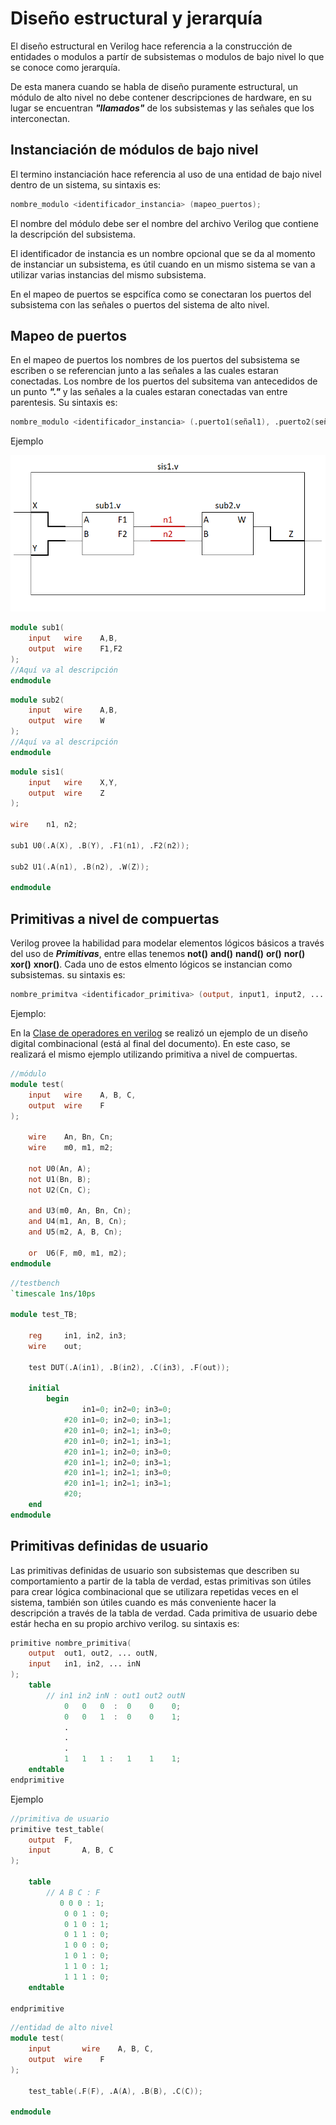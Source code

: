 # Diseño estructural y jerarquía 
El diseño estructural en Verilog hace referencia a la construcción de entidades o modulos a partír de subsistemas o modulos de bajo nivel lo que se conoce como jerarquía. 

De esta manera cuando se habla de diseño puramente estructural, un módulo de alto nivel no debe contener descripciones de hardware, en su lugar se encuentran ***"llamados"*** de los subsistemas y las señales que los interconectan.  

## Instanciación de módulos de bajo nivel 

El termino instanciación hace referencia al uso de una entidad de bajo nivel dentro de un sistema, su sintaxis es:

```verilog
nombre_modulo <identificador_instancia> (mapeo_puertos);
```

El nombre del módulo debe ser el nombre del archivo Verilog que contiene la descripción del subsistema. 

El identificador de instancia es un nombre opcional que se da al momento de instanciar un subsistema, es útil cuando en un mismo sistema se van a utilizar varias instancias del mismo subsistema. 

En el mapeo de puertos se espcifíca como se conectaran los puertos del subsistema con las señales o puertos del sistema de alto nivel. 

## Mapeo de puertos 
En el mapeo de puertos los nombres de los puertos del subsistema se escriben o se referencian junto a las señales a las cuales estaran conectadas. Los nombre de los puertos del subsitema van antecedidos de un punto ***"."*** y las señales a la cuales estaran conectadas van entre parentesis. Su sintaxis es:
```verilog
nombre_modulo <identificador_instancia> (.puerto1(señal1), .puerto2(señal2), ... .puertoN(señalN));
``` 
Ejemplo

![Esquema de diseño jerarquico](images/d1.png)

```verilog
module sub1(
    input   wire    A,B,
    output  wire    F1,F2
);
//Aquí va al descripción
endmodule 
```
```verilog
module sub2(
    input   wire    A,B,
    output  wire    W
);
//Aquí va al descripción
endmodule 
```
```verilog
module sis1(
    input   wire    X,Y,
    output  wire    Z
);

wire    n1, n2;

sub1 U0(.A(X), .B(Y), .F1(n1), .F2(n2));

sub2 U1(.A(n1), .B(n2), .W(Z));

endmodule
```
## Primitivas a nivel de compuertas
Verilog provee la habilidad para modelar elementos lógicos básicos a través del uso de ***Primitivas***, entre ellas tenemos **not()** **and()** **nand()** **or()** **nor()** **xor()** **xnor()**. Cada uno de estos elmento lógicos se instancian como subsistemas. su sintaxis es:

```verilog
nombre_primitva <identificador_primitiva> (output, input1, input2, ... inputN);
```

Ejemplo:

En la [Clase de operadores en verilog](https://github.com/Darvock2640/ArquitecturaProcesadores/blob/master/PrimerCorte/OperadoresVerilog/Operadores%20en%20Verilog.md) se realizó un ejemplo de un diseño digital combinacional (está al final del documento). En este caso, se realizará el mismo ejemplo utilizando primitiva a nivel de compuertas. 

```verilog
//módulo
module test(
	input	wire	A, B, C,
	output	wire	F
);

	wire	An, Bn, Cn;
	wire	m0, m1, m2;
	
	not U0(An, A);
	not U1(Bn, B);
	not U2(Cn, C);
	
	and U3(m0, An, Bn, Cn);
	and U4(m1, An, B, Cn);
	and U5(m2, A, B, Cn);
	
	or  U6(F, m0, m1, m2);
endmodule 
```
```verilog
//testbench
`timescale 1ns/10ps

module test_TB;

	reg 	in1, in2, in3;
	wire	out;
	
	test DUT(.A(in1), .B(in2), .C(in3), .F(out));
	
	initial
		begin
				in1=0; in2=0; in3=0;
			#20	in1=0; in2=0; in3=1;
			#20	in1=0; in2=1; in3=0;
			#20	in1=0; in2=1; in3=1;
			#20	in1=1; in2=0; in3=0;
			#20	in1=1; in2=0; in3=1;
			#20	in1=1; in2=1; in3=0;
			#20	in1=1; in2=1; in3=1;
			#20;
	end
endmodule 
```
## Primitivas definidas de usuario 
Las primitivas definidas de usuario son subsistemas que describen su comportamiento a partir de la tabla de verdad, estas primitivas son útiles para crear lógica combinacional que se utilizara repetidas veces en el sistema, también son útiles cuando es más conveniente hacer la descripción a través de la tabla de verdad. Cada primitiva de usuario debe estár hecha en su propio archivo verilog. su sintaxis es:

```verilog
primitive nombre_primitiva(
    output  out1, out2, ... outN,
    input   in1, in2, ... inN 
);
    table
        // in1 in2 inN : out1 out2 outN
            0   0   0  :  0    0    0;
            0   0   1  :  0    0    1;
            .
            .
            .
            1   1   1 :   1    1    1;
    endtable
endprimitive 
```
Ejemplo

```verilog
//primitiva de usuario
primitive test_table(
	output	F,
	input		A, B, C
);

	table
		// A B C : F
		   0 0 0 : 1;
			0 0 1 : 0;
			0 1 0 : 1;
			0 1 1 : 0;
			1 0 0 : 0;
			1 0 1 : 0;
			1 1 0 : 1;
			1 1 1 : 0;
	endtable

endprimitive 
```
```verilog
//entidad de alto nivel 
module test(
	input		wire	A, B, C,
	output	wire	F
);

	test_table(.F(F), .A(A), .B(B), .C(C));

endmodule 
```